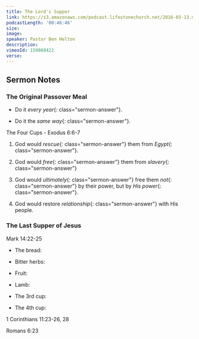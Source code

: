 ```yaml
---
title: The Lord's Supper
link: https://s3.amazonaws.com/podcast.lifestonechurch.net/2016-03-13.mp3
podcastLength: '00:46:46'
size: 
image:
speaker: Pastor Ben Helton
description:
vimeoId: 159088422
verse:
---
```


## Sermon Notes

### The Original Passover Meal

- Do it *every year*{: class="sermon-answer"}.

- Do it the *same way*{: class="sermon-answer"}.

The Four Cups - Exodus 6:6-7

1. God would *rescue*{: class="sermon-answer"} them from *Egypt*{: class="sermon-answer"}.

2. God would *free*{: class="sermon-answer"} them from *slavery*{: class="sermon-answer"}

3. God would *ultimately*{: class="sermon-answer"} free them *not*{: class="sermon-answer"} by their power, but by *His power*{: class="sermon-answer"}.

4. God would restore *relationship*{: class="sermon-answer"} with His people.

### The Last Supper of Jesus

Mark 14:22-25

- The bread:

- Bitter herbs:

- Fruit:

- Lamb:

- The 3rd cup:

- The 4th cup:

1 Corinthians 11:23-26, 28

Romans 6:23
